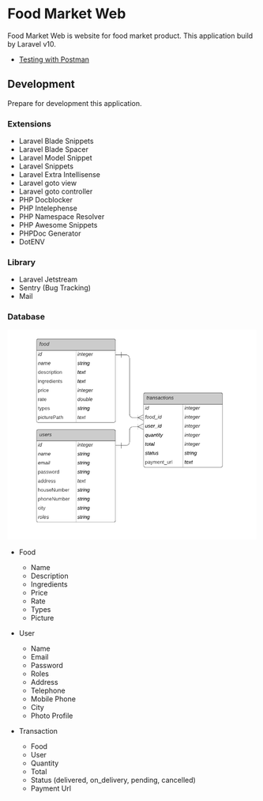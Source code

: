 # Food Market Web

Food Market Web is website for food market product. This application build by Laravel v10.

- [Testing with Postman](https://www.postman.com/gusrylmubarok/workspace/food-market-backend)

## Development

Prepare for development this application.

### Extensions

- Laravel Blade Snippets
- Laravel Blade Spacer
- Laravel Model Snippet
- Laravel Snippets
- Laravel Extra Intellisense
- Laravel goto view
- Laravel goto controller
- PHP Docblocker
- PHP Intelephense
- PHP Namespace Resolver
- PHP Awesome Snippets
- PHPDoc Generator
- DotENV

### Library

- Laravel Jetstream
- Sentry (Bug Tracking)
- Mail


### Database

![erd](docs/erd.png)

- Food
  - Name
  - Description
  - Ingredients
  - Price
  - Rate
  - Types
  - Picture

- User
  - Name
  - Email
  - Password
  - Roles
  - Address
  - Telephone
  - Mobile Phone
  - City
  - Photo Profile

- Transaction
  - Food
  - User
  - Quantity
  - Total
  - Status (delivered, on_delivery, pending, cancelled)
  - Payment Url
